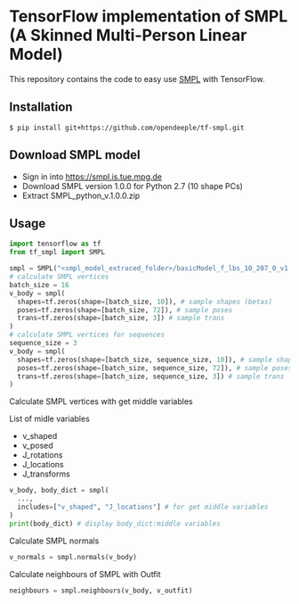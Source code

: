 # TensorFlow implementation of SMPL (A Skinned Multi-Person Linear Model)
This repository contains the code to easy use [SMPL](https://files.is.tue.mpg.de/black/papers/SMPL2015.pdf) with TensorFlow.

## Installation
```
$ pip install git+https://github.com/opendeeple/tf-smpl.git
```

## Download SMPL model
- Sign in into https://smpl.is.tue.mpg.de
- Download SMPL version 1.0.0 for Python 2.7 (10 shape PCs)
- Extract SMPL_python_v.1.0.0.zip

## Usage
```py
import tensorflow as tf
from tf_smpl import SMPL

smpl = SMPL("<smpl_model_extraced_folder>/basicModel_f_lbs_10_207_0_v1.0.0.pkl")
# calculate SMPL vertices
batch_size = 16
v_body = smpl(
  shapes=tf.zeros(shape=[batch_size, 10]), # sample shapes (betas)
  poses=tf.zeros(shape=[batch_size, 72]), # sample poses
  trans=tf.zeros(shape=[batch_size, 3]) # sample trans
)
# calculate SMPL vertices for sequences
sequence_size = 3
v_body = smpl(
  shapes=tf.zeros(shape=[batch_size, sequence_size, 10]), # sample shapes (betas)
  poses=tf.zeros(shape=[batch_size, sequence_size, 72]), # sample poses
  trans=tf.zeros(shape=[batch_size, sequence_size, 3]) # sample trans
)
```
Calculate SMPL vertices with get middle variables

List of midle variables
- v_shaped
- v_posed
- J_rotations
- J_locations
- J_transforms
```py
v_body, body_dict = smpl(
  ...,
  includes=["v_shaped", "J_locations"] # for get middle variables
)
print(body_dict) # display body_dict:middle variables
```
Calculate SMPL normals
```py
v_normals = smpl.normals(v_body)
```
Calculate neighbours of SMPL with Outfit
```py
neighbours = smpl.neighbours(v_body, v_outfit)
```